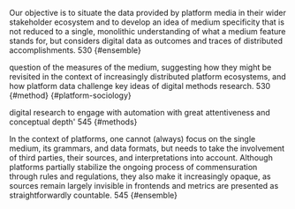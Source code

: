 Our objective is to situate the data provided by platform media in their wider stakeholder ecosystem and to develop an idea of medium specificity that is not reduced to a single, monolithic understanding of what a medium feature stands for, but considers digital data as outcomes and traces of distributed accomplishments. 530  {#ensemble}


question of the measures of the medium, suggesting how they might be revisited in the context of increasingly distributed platform ecosystems, and how platform data challenge key ideas of digital methods research. 530 {#method} {#platform-sociology}

digital research to engage with automation with great attentiveness and conceptual depth' 545 {#methods} 

In the context of platforms, one cannot (always) focus on the single medium, its grammars, and data formats, but needs to take the involvement of third parties, their sources, and interpretations into account. Although platforms partially stabilize the ongoing process of commensuration through rules and regulations, they also make it increasingly opaque, as sources remain largely invisible in frontends and metrics are presented as straightforwardly countable. 545 {#ensemble}
